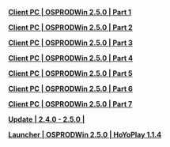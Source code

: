 **[Client PC | OSPRODWin 2.5.0 | Part 1 ](https://autopatchos.starrails.com/client/download/20240829164020_qtk3tKbf0isYIxAo/PC/download/StarRail_2.5.0.7z.001)** 

**[Client PC | OSPRODWin 2.5.0 | Part 2 ](https://autopatchos.starrails.com/client/download/20240829164020_qtk3tKbf0isYIxAo/PC/download/StarRail_2.5.0.7z.002)** 

**[Client PC | OSPRODWin 2.5.0 | Part 3 ](https://autopatchos.starrails.com/client/download/20240829164020_qtk3tKbf0isYIxAo/PC/download/StarRail_2.5.0.7z.003)** 

**[Client PC | OSPRODWin 2.5.0 | Part 4 ](https://autopatchos.starrails.com/client/download/20240829164020_qtk3tKbf0isYIxAo/PC/download/StarRail_2.5.0.7z.004)** 

**[Client PC | OSPRODWin 2.5.0 | Part 5 ](https://autopatchos.starrails.com/client/download/20240829164020_qtk3tKbf0isYIxAo/PC/download/StarRail_2.5.0.7z.005)** 

**[Client PC | OSPRODWin 2.5.0 | Part 6 ](https://autopatchos.starrails.com/client/download/20240829164020_qtk3tKbf0isYIxAo/PC/download/StarRail_2.5.0.7z.006)** 

**[Client PC | OSPRODWin 2.5.0 | Part 7 ](https://autopatchos.starrails.com/client/download/20240829164020_qtk3tKbf0isYIxAo/PC/download/StarRail_2.5.0.7z.007)** 
  
 **[Update | 2.4.0 - 2.5.0 | ](https://autopatchos.starrails.com/client/diff/hkrpg_global/game_2.4.0_2.5.0_hdiff_nLoQceKNfseLLqIF.zip)** 
  
 **[Launcher | OSPRODWin 2.5.0 | HoYoPlay 1.1.4 ](https://download-porter.hoyoverse.com/download-porter/2024/08/26/VYTpXlbWo8_1.1.4.133_1_0_hyp_hoyoverse_prod_202408152031_ulMVEyOh%20%281%29.exe)**

